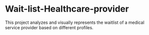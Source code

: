 # Wait-list-Healthcare-provider
This project analyzes and visually represents the waitlist of a medical service provider based on different profiles.
